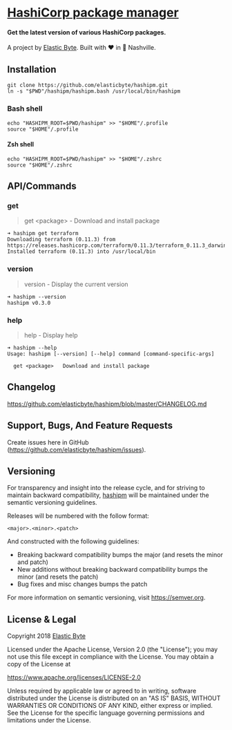 # [HashiCorp package manager](https://github.com/elasticbyte/hashipm)

#### Get the latest version of various HashiCorp packages.

A project by [Elastic Byte](https://elasticbyte.net). Built with :heart: in :guitar: Nashville.

## Installation

```
git clone https://github.com/elasticbyte/hashipm.git
ln -s "$PWD"/hashipm/hashipm.bash /usr/local/bin/hashipm
```

### Bash shell

```
echo "HASHIPM_ROOT=$PWD/hashipm" >> "$HOME"/.profile
source "$HOME"/.profile
```

#### Zsh shell

```
echo "HASHIPM_ROOT=$PWD/hashipm" >> "$HOME"/.zshrc
source "$HOME"/.zshrc
```

## API/Commands

### get

> get \<package\> - Download and install package
 
```
➜ hashipm get terraform
Downloading terraform (0.11.3) from https://releases.hashicorp.com/terraform/0.11.3/terraform_0.11.3_darwin_amd64.zip...
Installed terraform (0.11.3) into /usr/local/bin
```

### version

> version - Display the current version

```
➜ hashipm --version
hashipm v0.3.0

```

### help

> help - Display help

```
➜ hashipm --help
Usage: hashipm [--version] [--help] command [command-specific-args]

  get <package>   Download and install package
```

## Changelog

https://github.com/elasticbyte/hashipm/blob/master/CHANGELOG.md

## Support, Bugs, And Feature Requests

Create issues here in GitHub (https://github.com/elasticbyte/hashipm/issues).

## Versioning

For transparency and insight into the release cycle, and for striving to maintain backward compatibility, [hashipm](https://github.com/elasticbyte/hashipm) will be maintained under the semantic versioning guidelines.

Releases will be numbered with the follow format:

`<major>.<minor>.<patch>`

And constructed with the following guidelines:

+ Breaking backward compatibility bumps the major (and resets the minor and patch)
+ New additions without breaking backward compatibility bumps the minor (and resets the patch)
+ Bug fixes and misc changes bumps the patch

For more information on semantic versioning, visit https://semver.org.

## License & Legal

Copyright 2018 [Elastic Byte](https://elasticbyte.net)

Licensed under the Apache License, Version 2.0 (the "License");
you may not use this file except in compliance with the License.
You may obtain a copy of the License at

https://www.apache.org/licenses/LICENSE-2.0

Unless required by applicable law or agreed to in writing, software
distributed under the License is distributed on an "AS IS" BASIS,
WITHOUT WARRANTIES OR CONDITIONS OF ANY KIND, either express or implied.
See the License for the specific language governing permissions and
limitations under the License.
